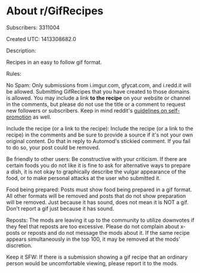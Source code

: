 # About r/GifRecipes

Subscribers: 3311004

Created UTC: 1413308682.0

Description:

Recipes in an easy to follow gif format.

Rules:

No Spam: Only submissions from i.imgur.com, gfycat.com, and i.redd.it will be allowed. Submitting GifRecipes that you have created to those domains is allowed. You may include a link **to the recipe** on your website or channel in the comments, but please do not use the title or a comment to request new followers or subscribers. Keep in mind reddit's [guidelines on self-promotion](https://www.reddit.com/wiki/selfpromotion) as well. 

Include the recipe (or a link to the recipe): Include the recipe (or a link to the recipe) in the comments and be sure to provide a source if it's not your own original content. Do that in reply to Automod's stickied comment. If you fail to do so, your post could be removed.

Be friendly to other users: Be constructive with your criticism. If there are certain foods you do not like it is fine to ask for alternative ways to prepare a dish, it is not okay to graphically describe the vulgar appearance of the food, or to make personal attacks at the user who submitted it. 

Food being prepared: Posts must show food being prepared in a gif format.  All other formats will be removed and posts that do not show preparation will be removed. Just because it has sound, does not mean it is NOT a gif. Don't report a gif just because it has sound.

Reposts: The mods are leaving it up to the community to utilize downvotes if they feel that reposts are too excessive. Please do not complain about x-posts or reposts and do not message the mods about it. If the same recipe appears simultaneously in the top 100, it may be removed at the mods' discretion.

Keep it SFW: If there is a submission showing a gif recipe that an ordinary person would be uncomfortable viewing, please report it to the mods.

